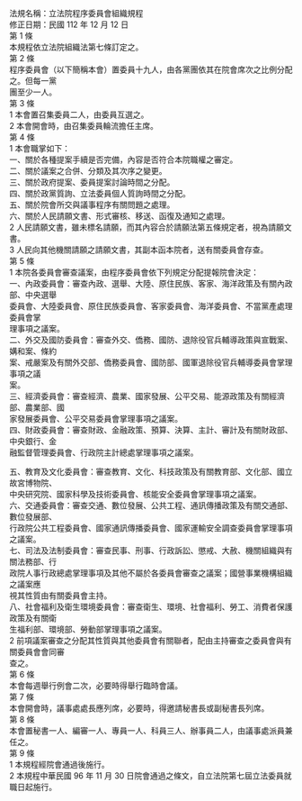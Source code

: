法規名稱：立法院程序委員會組織規程  
修正日期：民國 112 年 12 月 12 日  
第 1 條  
本規程依立法院組織法第七條訂定之。  
第 2 條  
程序委員會（以下簡稱本會）置委員十九人，由各黨團依其在院會席次之比例分配之。但每一黨  
團至少一人。  
第 3 條  
1 本會置召集委員二人，由委員互選之。  
2 本會開會時，由召集委員輪流擔任主席。  
第 4 條  
1 本會職掌如下：  
一、關於各種提案手續是否完備，內容是否符合本院職權之審定。  
二、關於議案之合併、分類及其次序之變更。  
三、關於政府提案、委員提案討論時間之分配。  
四、關於政黨質詢、立法委員個人質詢時間之分配。  
五、關於院會所交與議事程序有關問題之處理。  
六、關於人民請願文書、形式審核、移送、函復及通知之處理。  
2 人民請願文書，雖未標名請願，而其內容合於請願法第五條規定者，視為請願文書。  
3 人民向其他機關請願之請願文書，其副本函本院者，送有關委員會存查。  
第 5 條  
1 本院各委員會審查議案，由程序委員會依下列規定分配提報院會決定：  
一、內政委員會：審查內政、選舉、大陸、原住民族、客家、海洋政策及有關內政部、中央選舉  
委員會、大陸委員會、原住民族委員會、客家委員會、海洋委員會、不當黨產處理委員會掌  
理事項之議案。  
二、外交及國防委員會：審查外交、僑務、國防、退除役官兵輔導政策與宣戰案、媾和案、條約  
案、戒嚴案及有關外交部、僑務委員會、國防部、國軍退除役官兵輔導委員會掌理事項之議  
案。  
三、經濟委員會：審查經濟、農業、國家發展、公平交易、能源政策及有關經濟部、農業部、國  
家發展委員會、公平交易委員會掌理事項之議案。  
四、財政委員會：審查財政、金融政策、預算、決算、主計、審計及有關財政部、中央銀行、金  
融監督管理委員會、行政院主計總處掌理事項之議案。  


五、教育及文化委員會：審查教育、文化、科技政策及有關教育部、文化部、國立故宮博物院、  
中央研究院、國家科學及技術委員會、核能安全委員會掌理事項之議案。  
六、交通委員會：審查交通、數位發展、公共工程、通訊傳播政策及有關交通部、數位發展部、  
行政院公共工程委員會、國家通訊傳播委員會、國家運輸安全調查委員會掌理事項之議案。  
七、司法及法制委員會：審查民事、刑事、行政訴訟、懲戒、大赦、機關組織與有關法務部、行  
政院人事行政總處掌理事項及其他不屬於各委員會審查之議案；國營事業機構組織之議案應  
視其性質由有關委員會主持。  
八、社會福利及衛生環境委員會：審查衛生、環境、社會福利、勞工、消費者保護政策及有關衛  
生福利部、環境部、勞動部掌理事項之議案。  
2 前項議案審查之分配其性質與其他委員會有關聯者，配由主持審查之委員會與有關委員會會同審  
查之。  
第 6 條  
本會每週舉行例會二次，必要時得舉行臨時會議。  
第 7 條  
本會開會時，議事處處長應列席，必要時，得邀請秘書長或副秘書長列席。  
第 8 條  
本會置秘書一人、編審一人、專員一人、科員三人、辦事員二人，由議事處派員兼任之。  
第 9 條  
1 本規程經院會通過後施行。  
2 本規程中華民國 96 年 11 月 30 日院會通過之條文，自立法院第七屆立法委員就職日起施行。  



